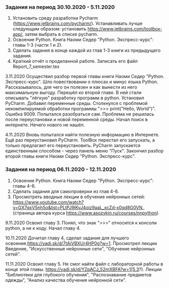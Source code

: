 ### Задания на период 30.10.2020 - 5.11.2020

1. Установить среду разработки Pycharm (https://www.jetbrains.com/pycharm/). Устанавливать лучше следующим образом: установить https://www.jetbrains.com/toolbox-app/, затем выбрать в списке pycharm.
2. Освоение Python. Книга Наоми Седер "Python. Экспресс-курс": главы 1-3 (части 1 и 2).
3. Сделать задания в конце каждой из глав 1-3 книги из предыдущего задания.
4. Краткий отчёт о проделанной работе. Записать его файл Report_7_semester.tex

3.11.2020
Осуществил разбор первой главы книги Наоми Седер "Python. Экспресс-курс". Шло повествовании о плюсах и минус языка Python. Рассказывалось, для чего он полезен и как вынести из него максимальную выгоду. Перешёл ко второй главе. В ней стали описывать "лёгкую" разработку программ в python. Установил PyCharm. Добавил переменные среды. Столкнулся с проблемой некомпилируемой обработки программы ">>> print("Hello, World")". Ошибка 9009. Попытался разобраться сам. Проблема не решилась после переустановки и новой переменной среды. Начал поиск в интернете. Нечего нового не нашёл.

4.11.2020
Вновь попытался найти полезную информацию в Интернете. Ещё раз переустановил PyCharm. ToolBox перестал его запускать, а только предлагает его переустановить. PyCharm запускается единственным способом - через панель меню "Пуск". Закончил разбор второй главы книги Наоми Седер "Python. Экспресс-курс".


### Задания на период 06.11.2020 - 12.11.2020

1. Освоение Python. Книга Наоми Седер "Python. Экспресс-курс": главы 4-6.
2. Сделать задания для самопроверки из глав 4-6.
3. Просмотреть вводные лекции в обучение нейронных сетей: https://www.youtube.com/watch?v=GX7qxV5nh5o&list=PLtPJ9lKvJ4oiz9aaL_xcZd-x0qd8G0VN_
(страница автора курса https://www.asozykin.ru/courses/nnpython)
 
 9.11.2020
 Освоил главу 3. Понял, что знак ">>>" относится к консоли python, а не к коду. Начал главу 4.
 
 10.11.2020
 Дочитал главу 4, сделал задания для лучшего освоения.https://yadi.sk/d/7tAiVBXUr4HP0g?w=1. Просмотрел лекции Введение, "Искусственные нейронные сети", "Обучение нейронных сетей".

11.11.2020
Освоил главу 5. Не смог найти файл с лабораторной работы в конце этой главы. https://yadi.sk/d/YZpACJ_52mXBFA?w=1(5.3?). Лекции "Библиотеки для глубокого обучения", "Распознавание предметов одежды", "Анализ качества обучения нейронной сети".

